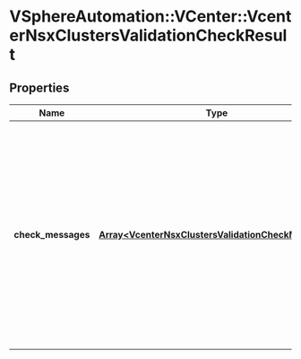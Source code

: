 # VSphereAutomation::VCenter::VcenterNsxClustersValidationCheckResult

## Properties
Name | Type | Description | Notes
------------ | ------------- | ------------- | -------------
**check_messages** | [**Array&lt;VcenterNsxClustersValidationCheckMessage&gt;**](VcenterNsxClustersValidationCheckMessage.md) | A list of messages indicating the issues found in the spec provided for validation. Warning: This attribute is part of a new feature in development. It may be changed at any time and may not have all supported functionality implemented. | 


